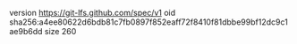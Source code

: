 version https://git-lfs.github.com/spec/v1
oid sha256:a4ee80622d6bdb81c7fb0897f852eaff72f8410f81dbbe99bf12dc9c1ae9b6dd
size 260
